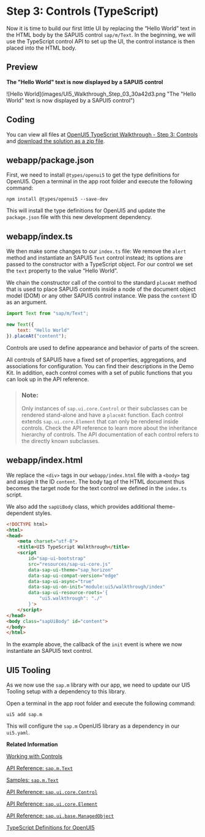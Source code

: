 <!-- loio0feb70c39c5e4074893c294667b3f36b -->

# Step 3: Controls \(TypeScript\)

Now it is time to build our first little UI by replacing the “Hello World” text in the HTML body by the SAPUI5 control `sap/m/Text`. In the beginning, we will use the TypeScript control API to set up the UI, the control instance is then placed into the HTML body.



## Preview

  
  
**The "Hello World" text is now displayed by a SAPUI5 control**

![Hello World](images/UI5_Walkthrough_Step_03_30a42d3.png "The "Hello World" text is now displayed by a SAPUI5
					control")



<a name="loio0feb70c39c5e4074893c294667b3f36b__section_ccm_jyv_xfb"/>

## Coding

You can view all files at [OpenUI5 TypeScript Walkthrough - Step 3: Controls](https://github.com/sap-samples/ui5-typescript-walkthrough/tree/main/steps/03) and [download the solution as a zip file](https://sap-samples.github.io/ui5-typescript-walkthrough/ui5-typescript-walkthrough-step-03.zip).



<a name="loio0feb70c39c5e4074893c294667b3f36b__section_yk4_kyv_xfb"/>

## webapp/package.json

First, we need to install `@types/openui5` to get the type definitions for OpenUI5. Open a terminal in the app root folder and execute the following command:

`npm install @types/openui5 --save-dev`

This will install the type definitions for OpenUI5 and update the `package.json` file with this new development dependency.



<a name="loio0feb70c39c5e4074893c294667b3f36b__section_rpg_y4q_nzb"/>

## webapp/index.ts

We then make some changes to our `index.ts` file: We remove the `alert` method and instantiate an SAPUI5 `Text` control instead; its options are passed to the constructor with a TypeScript object. For our control we set the `text` property to the value “Hello World”.

We chain the constructor call of the control to the standard `placeAt` method that is used to place SAPUI5 controls inside a node of the document object model \(DOM\) or any other SAPUI5 control instance. We pass the `content` ID as an argument.

```js
import Text from "sap/m/Text";

new Text({
    text: "Hello World"
}).placeAt("content");
```

Controls are used to define appearance and behavior of parts of the screen.

All controls of SAPUI5 have a fixed set of properties, aggregations, and associations for configuration. You can find their descriptions in the Demo Kit. In addition, each control comes with a set of public functions that you can look up in the API reference.

> ### Note:  
> Only instances of `sap.ui.core.Control` or their subclasses can be rendered stand-alone and have a `placeAt` function. Each control extends `sap.ui.core.Element` that can only be rendered inside controls. Check the API reference to learn more about the inheritance hierarchy of controls. The API documentation of each control refers to the directly known subclasses.



<a name="loio0feb70c39c5e4074893c294667b3f36b__section_dcm_jyv_xfb"/>

## webapp/index.html

We replace the `<div>` tags in our `webapp/index.html` file with a `<body>` tag and assign it the ID `content`. The body tag of the HTML document thus becomes the target node for the text control we defined in the `index.ts` script.

We also add the `sapUiBody` class, which provides additional theme-dependent styles.

```html
<!DOCTYPE html>
<html>
<head>
	<meta charset="utf-8">
	<title>UI5 TypeScript Walkthrough</title>
	<script
		id="sap-ui-bootstrap"
		src="resources/sap-ui-core.js"
		data-sap-ui-theme="sap_horizon"
		data-sap-ui-compat-version="edge"
		data-sap-ui-async="true"
		data-sap-ui-on-init="module:ui5/walkthrough/index"
		data-sap-ui-resource-roots='{
			"ui5.walkthrough": "./"
		}'>
	</script>
</head>
<body class="sapUiBody" id="content">
</body>
</html>
```

In the example above, the callback of the `init` event is where we now instantiate an SAPUI5 text control.



<a name="loio0feb70c39c5e4074893c294667b3f36b__section_anl_htd_lzb"/>

## UI5 Tooling

As we now use the `sap.m` library with our app, we need to update our UI5 Tooling setup with a dependency to this library.

Open a terminal in the app root folder and execute the following command:

`ui5 add sap.m`

This will configure the `sap.m` OpenUI5 library as a dependency in our `ui5.yaml`.

**Related Information**  


[Working with Controls](../04_Essentials/working-with-controls-91f0a22.md "Controls are used to define the appearance and behavior of screen areas.")

[API Reference: `sap.m.Text`](https://ui5.sap.com/#/api/sap.m.Text)

[Samples: `sap.m.Text` ](https://ui5.sap.com/#/entity/sap.m.Text)

[API Reference: `sap.ui.core.Control`](https://ui5.sap.com/#/api/sap.ui.core.Control)

[API Reference: `sap.ui.core.Element`](https://ui5.sap.com/#/api/sap.ui.core.Element)

[API Reference: `sap.ui.base.ManagedObject`](https://ui5.sap.com/#/api/sap.ui.base.ManagedObject)

[TypeScript Definitions for OpenUI5](https://www.npmjs.com/package/@types/openui5)

